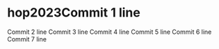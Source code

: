 # hop2023Commit 1 line
Commit 2 line
Commit 3 line
Commit 4 line
Commit 5 line
Commit 6 line
Commit 7 line
